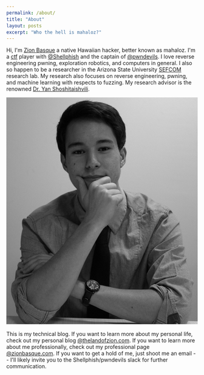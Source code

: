 ```yaml
---
permalink: /about/
title: "About"
layout: posts
excerpt: "Who the hell is mahaloz?"
---
```

Hi, I'm [Zion Basque](https://zionbasque.com) a native Hawaiian hacker, 
better known as mahaloz. I'm a [ctf](https://ctftime.org/about/) player 
with [@Shellphish](https://twitter.com/shellphish?lang=en) and the
captain of [@pwndevils](https://pwndevils.com/). I love reverse engineering
pwning, exploration robotics, and computers in general. I also so happen to be a
researcher in the Arizona State University [SEFCOM](https://ctftime.org/about/)
research lab. My research also focuses on reverse engineering, pwning, and
machine learning with respects to fuzzing. My research advisor is the renowned
[Dr. Yan Shoshitaishvili](https://www.yancomm.net/).

![me](/assets/images/pic.jpg)

This is my technical blog. If you want to learn more about my personal life,
check out my personal blog [@thelandofzion.com](https://thelandofzion.com). If you
want to learn more about me professionally, check out my professional page
[@zionbasque.com](https://zionbasque.com). If you want to get a hold
of me, just shoot me an email -- I'll likely invite you to the 
Shellphish/pwndevils slack for further communication. 


